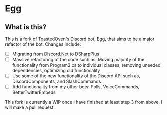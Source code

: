 # Egg

## What is this?
This is a fork of ToastedOven's Discord bot, Egg, that aims to be a major refactor of the bot. Changes include:
- [ ] Migrating from [Discord.Net](https://github.com/discord-net/Discord.Net) to [DSharpPlus](https://github.com/DSharpPlus/DSharpPlus)
- [ ] Massive refactoring of the code such as: Moving majority of the functionality from Program2.cs to individual classes, removing uneeded dependencies, optimizing old functionality
- [ ] Use some of the new functionality of the Discord API such as, DiscordComponents, and SlashCommands
- [ ] Add functionality from my other bots: Polls, VoiceCommands, BetterTwitterEmbeds

This fork is currently a WIP once I have finished at least step 3 from above, I will make a pull request.